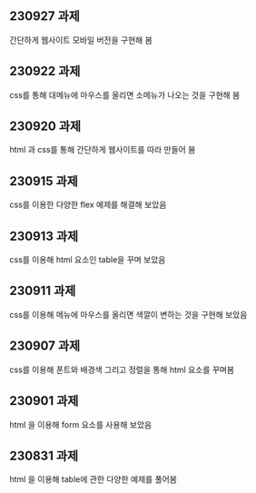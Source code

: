 ## 230927 과제 ##

간단하게 웹사이트 모바일 버전을 구현해 봄

## 230922 과제 ##

css를 통해 대메뉴에 마우스를 올리면 소메뉴가 나오는 것을 구현해 봄

## 230920 과제 ##

html 과 css를 통해 간단하게 웹사이트를 따라 만들어 봄

## 230915 과제 ##

css를 이용한 다양한 flex 예제를 해결해 보았음 

## 230913 과제 ##

css를 이용해 html 요소인 table을 꾸며 보았음

## 230911 과제 ##

css를 이용해 메뉴에 마우스를 올리면 색깔이 변하는 것을 구현해 보았음

## 230907 과제 ##

css를 이용해  폰트와 배경색 그리고 정렬을 통해 html 요소를 꾸며봄

## 230901 과제 ##

html 을 이용해 form 요소를 사용해 보았음

## 230831 과제 ##

html 을 이용해 table에 관한 다양한 예제를 풀어봄 




